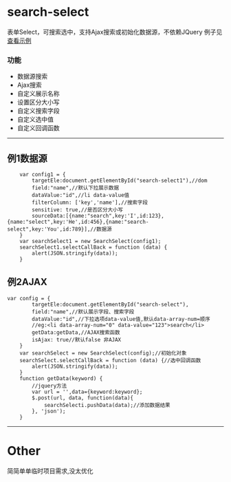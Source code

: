 # search-select
表单Select，可搜索选中，支持Ajax搜索或初始化数据源，不依赖JQuery
例子见 [查看示例](http://git.tuine.me/search-select)
### 功能
* 数据源搜索
* Ajax搜索
* 自定义展示名称
* 设置区分大小写
* 自定义搜索字段
* 自定义选中值
* 自定义回调函数
---

## 例1数据源
```
	var config1 = {
		targetEle:document.getElementById("search-select1"),//dom
		field:"name",//默认下拉展示数据
		dataValue:"id",//li data-value值
		filterColumn: ['key','name'],//搜索字段
		sensitive: true,//是否区分大小写
		sourceData:[{name:"search",key:'I',id:123},{name:"select",key:'He',id:456},{name:"search-select",key:'You',id:789}],//数据源
	}
	var searchSelect1 = new SearchSelect(config1);
	searchSelect1.selectCallBack = function (data) {
		alert(JSON.stringify(data));
	}
```

## 例2AJAX
```
var config = {
		targetEle:document.getElementById("search-select"),
		field:"name",//默认展示字段、搜索字段
		dataValue:"id",//下拉选项data-value值,默认data-array-num=顺序
		//eg:<li data-array-num="0" data-value="123">search</li>
		getData:getData,//AJAX搜索函数
		isAjax: true//默认false 非AJAX
	}
	var searchSelect = new SearchSelect(config);//初始化对象
	searchSelect.selectCallBack = function (data) {//选中回调函数
		alert(JSON.stringify(data));
	}
	function getData(keyword) {
		//jquery方法
		var url = '',data={keyword:keyword};
		$.post(url, data, function(data){
			searchSelecti.pushData(data);//添加数据结果
		}, 'json');
	}
```
---
# Other
简简单单临时项目需求,没太优化
